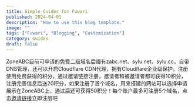 ```yaml
---
title: Simple Guides for Fuwari
published: 2024-04-01
description: "How to use this blog template."
image: ""
tags: ["Fuwari", "Blogging", "Customization"]
category: Guides
draft: false
---
```


ZoneABC目前可申请的免费二级域名后缀有zabc.net、sylu.net、sylu.cc，自带DNS管理，还可以开启Cloudflare CDN代理，拥有Cloudflare企业级保护，注册使用免费获得的积分，通过邀请链接注册，邀请者和被邀请者都可获得10积分，注册完善信息后送20积分，如果注册了首个域名，用来搭建的网站可以选择申请展示在ZoneABC上，通过后还可获得50积分！每个账户最多可注册5个域名，点击[邀请链接](https://www.zoneabc.net/register?invite=bd0f7236da0740f2b7c1f8e6eb5c3104)立即注册吧